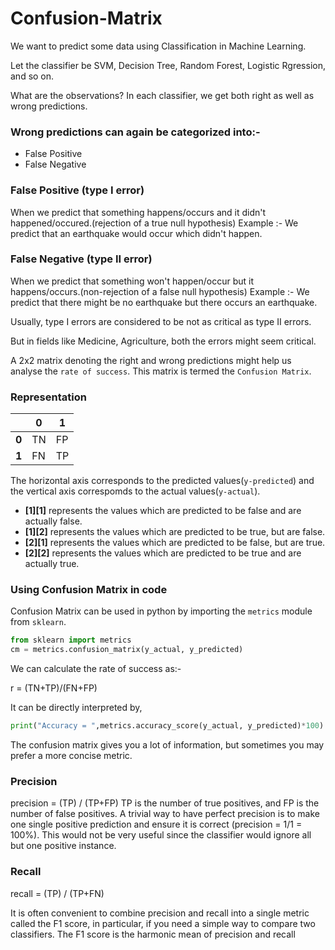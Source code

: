 # Confusion-Matrix

We want to predict some data using Classification in Machine Learning.

Let the classifier be SVM, Decision Tree, Random Forest, Logistic Rgression, and so on.

What are the observations?
In each classifier, we get both right as well as wrong predictions.

### Wrong predictions can again be categorized into:-
+ False Positive
+ False Negative

### False Positive (type I error)
When we predict that something happens/occurs and it didn't happened/occured.(rejection of a true null hypothesis)
Example :- We predict that an earthquake would occur which didn't happen.

### False Negative (type II error)
When we predict that something won't happen/occur but it happens/occurs.(non-rejection of a false null hypothesis)
Example :- We predict that there might be no earthquake but there occurs an earthquake.

Usually, type I errors are considered to be not as critical as type II errors.

But in fields like Medicine, Agriculture, both the errors might seem critical.

A 2x2 matrix denoting the right and wrong predictions might help us analyse the `rate of success`. 
This matrix is termed the `Confusion Matrix`.

### Representation

| |0|1|
|-|-|-|
|__0__| TN | FP |
|__1__| FN | TP |

The horizontal axis corresponds to the predicted values(`y-predicted`) and the vertical axis correspomds to the actual values(`y-actual`).

+ __[1][1]__ represents the values which are predicted to be false and are actually false.
+ __[1][2]__ represents the values which are predicted to be true, but are false.
+ __[2][1]__ represents the values which are predicted to be false, but are true.
+ __[2][2]__ represents the values which are predicted to be true and are actually true.

### Using Confusion Matrix in code

Confusion Matrix can be used in python by importing the `metrics` module from `sklearn`.

```python
from sklearn import metrics
cm = metrics.confusion_matrix(y_actual, y_predicted)
```

We can calculate the rate of success as:-

r = (TN+TP)/(FN+FP)

It can be directly interpreted by,

```python
print("Accuracy = ",metrics.accuracy_score(y_actual, y_predicted)*100)
```

The confusion matrix gives you a lot of information, but sometimes you may prefer a more concise metric. 

### Precision
precision = (TP) / (TP+FP)
TP is the number of true positives, and FP is the number of false positives. 
A trivial way to have perfect precision is to make one single positive prediction and ensure it is correct (precision = 1/1 = 100%). This would not be very useful since the classifier would ignore all but one positive instance. 
 

### Recall
recall = (TP) / (TP+FN)

It is often convenient to combine precision and recall into a single metric called the F1 score, in particular, if you need a simple way to compare two classifiers. 
The F1 score is the harmonic mean of precision and recall 
